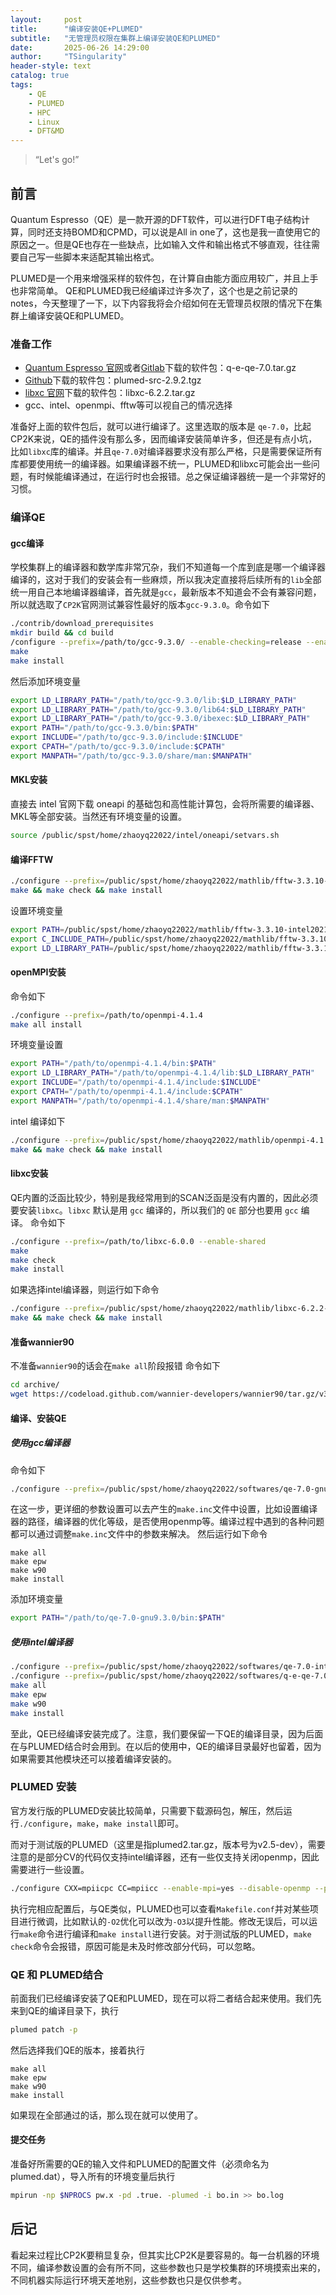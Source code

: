 ```yaml
---
layout:     post
title:      "编译安装QE+PLUMED"
subtitle:   "无管理员权限在集群上编译安装QE和PLUMED"
date:       2025-06-26 14:29:00
author:     "TSingularity"
header-style: text
catalog: true
tags:
    - QE
    - PLUMED
    - HPC
    - Linux
    - DFT&MD
---
```


> “Let's go!”

## 前言

Quantum Espresso（QE）是一款开源的DFT软件，可以进行DFT电子结构计算，同时还支持BOMD和CPMD，可以说是All in one了，这也是我一直使用它的原因之一。但是QE也存在一些缺点，比如输入文件和输出格式不够直观，往往需要自己写一些脚本来适配其输出格式。

PLUMED是一个用来增强采样的软件包，在计算自由能方面应用较广，并且上手也非常简单。
QE和PLUMED我已经编译过许多次了，这个也是之前记录的notes，今天整理了一下，以下内容我将会介绍如何在无管理员权限的情况下在集群上编译安装QE和PLUMED。

### 准备工作

- [Quantum Espresso 官网](https://www.quantum-espresso.org)或者[Gitlab](https://gitlab.com/QEF/q-e/-/releases)下载的软件包：q-e-qe-7.0.tar.gz
- [Github](https://github.com/plumed/plumed2/releases)下载的软件包：plumed-src-2.9.2.tgz
- [libxc 官网](https://libxc.gitlab.io/download/previous)下载的软件包：libxc-6.2.2.tar.gz
- gcc、intel、openmpi、fftw等可以视自己的情况选择

准备好上面的软件包后，就可以进行编译了。这里选取的版本是 `qe-7.0`，比起CP2K来说，QE的插件没有那么多，因而编译安装简单许多，但还是有点小坑，比如`libxc`库的编译。并且`qe-7.0`对编译器要求没有那么严格，只是需要保证所有库都要使用统一的编译器。如果编译器不统一，PLUMED和libxc可能会出一些问题，有时候能编译通过，在运行时也会报错。总之保证编译器统一是一个非常好的习惯。

### 编译QE
#### gcc编译

学校集群上的编译器和数学库非常冗杂，我们不知道每一个库到底是哪一个编译器编译的，这对于我们的安装会有一些麻烦，所以我决定直接将后续所有的`lib`全部统一用自己本地编译器编译，首先就是`gcc`，最新版本不知道会不会有兼容问题，所以就选取了`CP2K`官网测试兼容性最好的版本`gcc-9.3.0`。命令如下

```bash
./contrib/download_prerequisites
mkdir build && cd build
/configure --prefix=/path/to/gcc-9.3.0/ --enable-checking=release --enable-languages=c,c++,fortran --disable-multilib
make
make install
```

然后添加环境变量

```bash
export LD_LIBRARY_PATH="/path/to/gcc-9.3.0/lib:$LD_LIBRARY_PATH"
export LD_LIBRARY_PATH="/path/to/gcc-9.3.0/lib64:$LD_LIBRARY_PATH"
export LD_LIBRARY_PATH="/path/to/gcc-9.3.0/ibexec:$LD_LIBRARY_PATH"
export PATH="/path/to/gcc-9.3.0/bin:$PATH"
export INCLUDE="/path/to/gcc-9.3.0/include:$INCLUDE"
export CPATH="/path/to/gcc-9.3.0/include:$CPATH"
export MANPATH="/path/to/gcc-9.3.0/share/man:$MANPATH"
```

#### MKL安装

直接去 intel 官网下载 oneapi 的基础包和高性能计算包，会将所需要的编译器、MKL等全部安装。当然还有环境变量的设置。

```bash
source /public/spst/home/zhaoyq22022/intel/oneapi/setvars.sh
```

#### 编译FFTW

```bash
./configure --prefix=/public/spst/home/zhaoyq22022/mathlib/fftw-3.3.10-intel2021.10.0 --enable-threads --enable-mpi CC=icc MPICC=mpiicc F77=mpiifort --enable-shared --enable-static --enable-float --enable-openmp
make && make check && make install
```

设置环境变量

```bash
export PATH=/public/spst/home/zhaoyq22022/mathlib/fftw-3.3.10-intel2021.10.0/bin:$PATH
export C_INCLUDE_PATH=/public/spst/home/zhaoyq22022/mathlib/fftw-3.3.10-intel2021.10.0/include:$C_INCLUDE_PATH
export LD_LIBRARY_PATH=/public/spst/home/zhaoyq22022/mathlib/fftw-3.3.10-intel2021.10.0/lib:$LD_LIBRARY_PATH 
```

#### openMPI安装

命令如下
```bash
./configure --prefix=/path/to/openmpi-4.1.4
make all install
```

环境变量设置
```bash
export PATH="/path/to/openmpi-4.1.4/bin:$PATH"
export LD_LIBRARY_PATH="/path/to/openmpi-4.1.4/lib:$LD_LIBRARY_PATH"
export INCLUDE="/path/to/openmpi-4.1.4/include:$INCLUDE"
export CPATH="/path/to/openmpi-4.1.4/include:$CPATH"
export MANPATH="/path/to/openmpi-4.1.4/share/man:$MANPATH"
```

intel 编译如下
```bash
./configure --prefix=/public/spst/home/zhaoyq22022/mathlib/openmpi-4.1.6-cuda11.6-intel2021.10.0 CC=icc CXX=icpc FC=ifort F77=ifort --with-cuda=/public/software/compiler/cuda/7/cuda-11.6 --enable-shared=yes --enable-static=yes --enable-mpi-fortran=yes --enable-mpi-cxx=yes
make && make check && make install
```

#### libxc安装

QE内置的泛函比较少，特别是我经常用到的SCAN泛函是没有内置的，因此必须要安装`libxc`。`libxc` 默认是用 `gcc` 编译的，所以我们的 `QE` 部分也要用 `gcc` 编译。
命令如下

```bash
./configure --prefix=/path/to/libxc-6.0.0 --enable-shared
make
make check
make install
```

如果选择intel编译器，则运行如下命令

```bash
./configure --prefix=/public/spst/home/zhaoyq22022/mathlib/libxc-6.2.2-intel2021.10.0 CC=icc FC=ifort --enable-shared --enable-static
make && make check && make install
```

#### 准备wannier90

不准备`wannier90`的话会在`make all`阶段报错
命令如下
```bash
cd archive/
wget https://codeload.github.com/wannier-developers/wannier90/tar.gz/v3.1.0
```

#### 编译、安装QE
##### 使用gcc编译器

命令如下
```bash
./configure --prefix=/public/spst/home/zhaoyq22022/softwares/qe-7.0-gnu9.3.0 --with-libxc=yes --with-libxc-prefix=/public/spst/home/zhaoyq22022/mathlib/libxc-6.2.2-gnu9.3.0 --with-libxc-include=/public/spst/home/zhaoyq22022/mathlib/libxc-6.2.2-gnu9.3.0/include --enable-openmp --enable-parallel CC=gcc MPIF90=mpif90 F77=mpif90 F90=mpif90 FC=gfortran
```
在这一步，更详细的参数设置可以去产生的`make.inc`文件中设置，比如设置编译器的路径，编译器的优化等级，是否使用openmp等。编译过程中遇到的各种问题都可以通过调整`make.inc`文件中的参数来解决。
然后运行如下命令
```
make all
make epw
make w90
make install
```

添加环境变量
```bash
export PATH="/path/to/qe-7.0-gnu9.3.0/bin:$PATH"
```

##### 使用intel编译器

```bash
./configure --prefix=/public/spst/home/zhaoyq22022/softwares/qe-7.0-intel2021.10.0/ --with-libxc=yes --enable-openmp CC=icc MPIF90=mpiifort F77=ifort F90=ifort FC=ifort CFLAGS=-O2 FCLAGS=-O2 FFLAGS=-O2 F90FLAGS=-O2
./configure --prefix=/public/spst/home/zhaoyq22022/softwares/q-e-qe-7.0-intel2021.10.0 --enable-openmp --enable-parallel MPIF90=mpiifort CC=mpiicc F90=ifort F77=mpiifort --with-libxc --with-libxc-prefix=/public/spst/home/zhaoyq22022/mathlib/libxc-6.2.2-intel2021.10.0 --with-libxc-include=/public/spst/home/zhaoyq22022/mathlib/libxc-6.2.2-intel2021.10.0/include
make all
make epw
make w90
make install
```

至此，QE已经编译安装完成了。注意，我们要保留一下QE的编译目录，因为后面在与PLUMED结合时会用到。在以后的使用中，QE的编译目录最好也留着，因为如果需要其他模块还可以接着编译安装的。

### PLUMED 安装

官方发行版的PLUMED安装比较简单，只需要下载源码包，解压，然后运行`./configure`，`make`，`make install`即可。

而对于测试版的PLUMED（这里是指plumed2.tar.gz，版本号为v2.5-dev），需要注意的是部分CV的代码仅支持intel编译器，还有一些仅支持关闭openmp，因此需要进行一些设置。

```bash
./configure CXX=mpiicpc CC=mpiicc --enable-mpi=yes --disable-openmp --prefix=/public/spst/home/zhaoyq22022/softwares/plumed2-ema-master
```
执行完相应配置后，与QE类似，PLUMED也可以查看`Makefile.conf`并对某些项目进行微调，比如默认的`-O2`优化可以改为`-O3`以提升性能。修改无误后，可以运行`make`命令进行编译和`make install`进行安装。对于测试版的PLUMED，`make check`命令会报错，原因可能是未及时修改部分代码，可以忽略。

### QE 和 PLUMED结合
前面我们已经编译安装了QE和PLUMED，现在可以将二者结合起来使用。我们先来到QE的编译目录下，执行

```bash
plumed patch -p
```

然后选择我们QE的版本，接着执行

```
make all
make epw
make w90
make install
```

如果现在全部通过的话，那么现在就可以使用了。

#### 提交任务

准备好所需要的QE的输入文件和PLUMED的配置文件（必须命名为plumed.dat），导入所有的环境变量后执行

```bash
mpirun -np $NPROCS pw.x -pd .true. -plumed -i bo.in >> bo.log
```

## 后记

看起来过程比CP2K要稍显复杂，但其实比CP2K是要容易的。每一台机器的环境不同，编译参数设置的会有所不同，这些参数也只是学校集群的环境摸索出来的，不同机器实际运行环境天差地别，这些参数也只是仅供参考。

